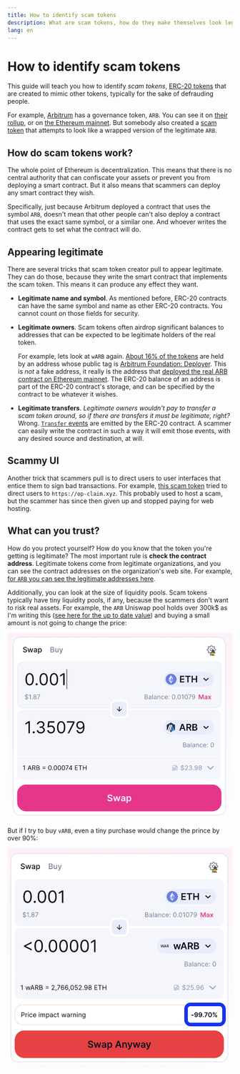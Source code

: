 ```yaml
---
title: How to identify scam tokens
description: What are scam tokens, how do they make themselves look legitimate, and how to identify them to avoid the scam.
lang: en
---
```


# How to identify scam tokens

This guide will teach you how to identify *scam tokens*, [ERC-20 tokens](https://ethereum.org/en/developers/docs/standards/tokens/erc-20/) that are created to mimic other tokens, typically for the sake of defrauding people. 

For example, [Arbitrum](https://arbitrum.foundation/) has a governance token, `ARB`. You can see it on [their rollup](https://arbiscan.io/token/0x912ce59144191c1204e64559fe8253a0e49e6548), or on [the Ethereum mainnet](https://etherscan.io/address/0xb50721bcf8d664c30412cfbc6cf7a15145234ad1). But somebody also created a [scam token](https://etherscan.io/token/0xb047c8032b99841713b8e3872f06cf32beb27b82) that attempts to look like a wrapped version of the legitimate `ARB`.


## How do scam tokens work?

The whole point of Ethereum is decentralization. This means that there is no central authority that can confiscate your assets or prevent you from deploying a smart contract. But it also means that scammers can deploy any smart contract they wish.

Specifically, just because Arbitrum deployed a contract that uses the symbol `ARB`, doesn't mean that other people can't also deploy a contract that uses the exact same symbol, or a similar one. And whoever writes the contract gets to set what the contract will do.


## Appearing legitimate

There are several tricks that scam token creator pull to appear legitimate. They can do those, because they write the smart contract that implements the scam token. This means it can produce any effect they want.

- **Legitimate name and symbol**. As mentioned before, ERC-20 contracts can have the same symbol and name as other ERC-20 contracts. You cannot count on those fields for security.

- **Legitimate owners**. Scam tokens often airdrop significant balances to addresses that can be expected to be legitimate holders of the real token.

  For example, lets look at `wARB` again. [About 16% of the tokens](https://etherscan.io/token/0xb047c8032b99841713b8e3872f06cf32beb27b82?a=0x1c8db745abe3c8162119b9ef2c13864cd1fdd72f) are held by an address whose public tag is [Arbitrum Foundation: Deployer](https://etherscan.io/address/0x1c8db745abe3c8162119b9ef2c13864cd1fdd72f). This is *not* a fake address, it really is the address that [deployed the real ARB contract on Ethereum mainnet](https://etherscan.io/tx/0x242b50ab4fe9896cb0439cfe6e2321d23feede7eeceb31aa2dbb46fc06ed2670). The ERC-20 balance of an address is part of the ERC-20 contract's storage, and can be specified by the contract to be whatever it wishes.

- **Legitimate transfers**. *Legitimate owners wouldn't pay to transfer a scam token around, so if there are transfers it must be legitimate, right?* Wrong. [`Transfer` events](https://eips.ethereum.org/EIPS/eip-20#transfer-1) are emitted by the ERC-20 contract. A scammer can easily write the contract in such a way it will emit those events, with any desired source and destination, at will. 

## Scammy UI

Another trick that scammers pull is to direct users to user interfaces that entice them to sign bad transactions. For example, [this scam token](https://optimistic.etherscan.io/token/0x15992f382d8c46d667b10dc8456dc36651af1452) tried to direct users to `https://op-claim.xyz`. This probably used to host a scam, but the scammer has since then given up and stopped paying for web hosting.


## What can you trust?

How do you protect yourself? How do you know that the token you're getting is legitimate? The most important rule is **check the contract address**. Legitimate tokens come from legitimate organizations, and you can see the contract addresses on the organization's web site. For example, [for `ARB` you can see the legitimate addresses here](https://docs.arbitrum.foundation/deployment-addresses#token). 

Additionally, you can look at the size of liquidity pools. Scam tokens typically have tiny liquidity pools, if any, because the scammers don't want to risk real assets. For example, the `ARB` Uniswap pool holds over 300k$ as I'm writing this ([see here for the up to date value](https://info.uniswap.org/#/tokens/0xb50721bcf8d664c30412cfbc6cf7a15145234ad1)) and buying a small amount is not going to change the price:

![Buying a legitimate token](./uniswap-real.png)

But if I try to buy `vARB`, even a tiny purchase would change the prince by over 90%:

![Buying a scam token](./uniswap-scam.png)

